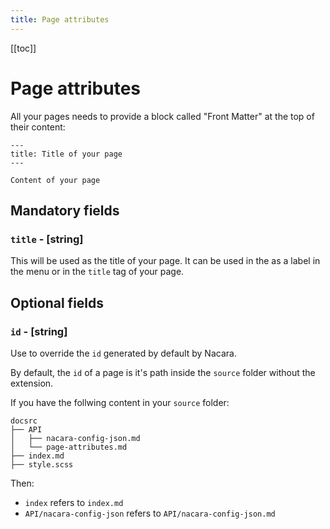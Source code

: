 ```yaml
---
title: Page attributes
---
```


[[toc]]

# Page attributes

All your pages needs to provide a block called "Front Matter" at the top of their content:

```
---
title: Title of your page
---

Content of your page
```

## Mandatory fields

### `title` - [string]

This will be used as the title of your page. It can be used in the as a label in the menu or in the `title` tag of your page.

## Optional fields

### `id` - [string]

Use to override the `id` generated by default by Nacara.

By default, the `id` of a page is it's path inside the `source` folder without the extension.

If you have the follwing content in your `source` folder:

```
docsrc
├── API
│   ├── nacara-config-json.md
│   └── page-attributes.md
├── index.md
├── style.scss
```

Then:

- `index` refers to `index.md`
- `API/nacara-config-json` refers to `API/nacara-config-json.md`
